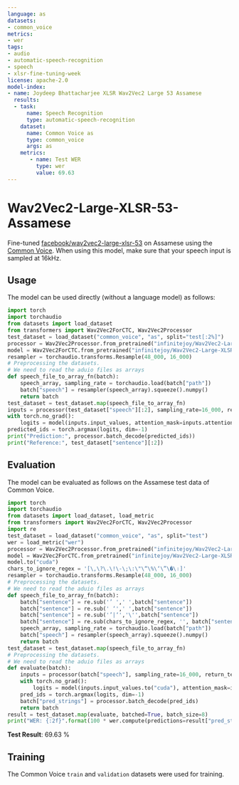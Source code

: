 ```yaml
---
language: as
datasets:
- common_voice 
metrics:
- wer
tags:
- audio
- automatic-speech-recognition
- speech
- xlsr-fine-tuning-week
license: apache-2.0
model-index:
- name: Joydeep Bhattacharjee XLSR Wav2Vec2 Large 53 Assamese
  results:
  - task: 
      name: Speech Recognition
      type: automatic-speech-recognition
    dataset:
      name: Common Voice as
      type: common_voice
      args: as
    metrics:
       - name: Test WER
         type: wer
         value: 69.63
---
```

# Wav2Vec2-Large-XLSR-53-Assamese
Fine-tuned [facebook/wav2vec2-large-xlsr-53](https://huggingface.co/facebook/wav2vec2-large-xlsr-53) on Assamese using the [Common Voice](https://huggingface.co/datasets/common_voice).
When using this model, make sure that your speech input is sampled at 16kHz.
## Usage
The model can be used directly (without a language model) as follows:
```python
import torch
import torchaudio
from datasets import load_dataset
from transformers import Wav2Vec2ForCTC, Wav2Vec2Processor
test_dataset = load_dataset("common_voice", "as", split="test[:2%]")
processor = Wav2Vec2Processor.from_pretrained("infinitejoy/Wav2Vec2-Large-XLSR-53-Assamese")
model = Wav2Vec2ForCTC.from_pretrained("infinitejoy/Wav2Vec2-Large-XLSR-53-Assamese")
resampler = torchaudio.transforms.Resample(48_000, 16_000)
# Preprocessing the datasets.
# We need to read the aduio files as arrays
def speech_file_to_array_fn(batch):
    speech_array, sampling_rate = torchaudio.load(batch["path"])
    batch["speech"] = resampler(speech_array).squeeze().numpy()
    return batch
test_dataset = test_dataset.map(speech_file_to_array_fn)
inputs = processor(test_dataset["speech"][:2], sampling_rate=16_000, return_tensors="pt", padding=True)
with torch.no_grad():
    logits = model(inputs.input_values, attention_mask=inputs.attention_mask).logits
predicted_ids = torch.argmax(logits, dim=-1)
print("Prediction:", processor.batch_decode(predicted_ids))
print("Reference:", test_dataset["sentence"][:2])
```
## Evaluation
The model can be evaluated as follows on the Assamese test data of Common Voice.
```python
import torch
import torchaudio
from datasets import load_dataset, load_metric
from transformers import Wav2Vec2ForCTC, Wav2Vec2Processor
import re
test_dataset = load_dataset("common_voice", "as", split="test")
wer = load_metric("wer")
processor = Wav2Vec2Processor.from_pretrained("infinitejoy/Wav2Vec2-Large-XLSR-53-Assamese")
model = Wav2Vec2ForCTC.from_pretrained("infinitejoy/Wav2Vec2-Large-XLSR-53-Assamese")
model.to("cuda")
chars_to_ignore_regex = '[\,\?\.\!\-\;\:\"\“\%\‘\”\�\।]'
resampler = torchaudio.transforms.Resample(48_000, 16_000)
# Preprocessing the datasets.
# We need to read the aduio files as arrays
def speech_file_to_array_fn(batch):
    batch["sentence"] = re.sub('’ ',' ',batch["sentence"])
    batch["sentence"] = re.sub(' ‘',' ',batch["sentence"])
    batch["sentence"] = re.sub('’|‘','\'',batch["sentence"])
    batch["sentence"] = re.sub(chars_to_ignore_regex, '', batch["sentence"]).lower()
    speech_array, sampling_rate = torchaudio.load(batch["path"])
    batch["speech"] = resampler(speech_array).squeeze().numpy()
    return batch
test_dataset = test_dataset.map(speech_file_to_array_fn)
# Preprocessing the datasets.
# We need to read the aduio files as arrays
def evaluate(batch):
    inputs = processor(batch["speech"], sampling_rate=16_000, return_tensors="pt", padding=True)
    with torch.no_grad():
        logits = model(inputs.input_values.to("cuda"), attention_mask=inputs.attention_mask.to("cuda")).logits
    pred_ids = torch.argmax(logits, dim=-1)
    batch["pred_strings"] = processor.batch_decode(pred_ids)
    return batch
result = test_dataset.map(evaluate, batched=True, batch_size=8)
print("WER: {:2f}".format(100 * wer.compute(predictions=result["pred_strings"], references=result["sentence"])))
```
**Test Result**: 69.63 % 
## Training
The Common Voice `train` and `validation` datasets were used for training.
